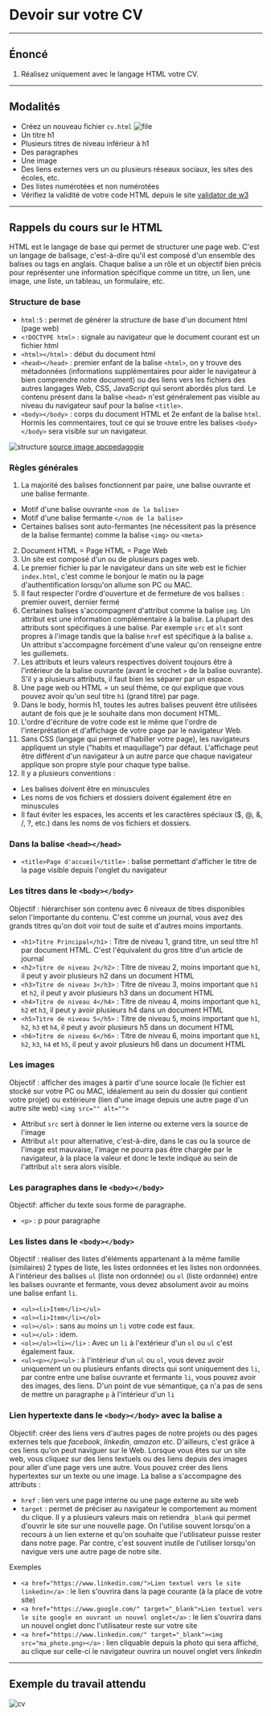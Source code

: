 # Devoir sur votre CV

---

## Énoncé

1. Réalisez uniquement avec le langage HTML votre CV.

---

## Modalités

- Créez un nouveau fichier `cv.html`
![file](img/new_file.png)
- Un titre h1
- Plusieurs titres de niveau inférieur à h1
- Des paragraphes
- Une image
- Des liens externes vers un ou plusieurs réseaux sociaux, les sites des écoles, etc.
- Des listes numérotées et non numérotées
- Vérifiez la validité de votre code HTML depuis le site [validator de w3](https://validator.w3.org/#validate_by_input)

---

## Rappels du cours sur le HTML

HTML est le langage de base qui permet de structurer une page web. C'est un langage de balisage, c'est-à-dire qu'il est composé d'un ensemble des balises ou tags en anglais.
Chaque balise a un rôle et un objectif bien précis pour représenter une information spécifique comme un titre, un lien, une image, une liste, un tableau, un formulaire, etc.

### Structure de base

- `html:5` : permet de générer la structure de base d'un document html (page web)
- `<!DOCTYPE html>` : signale au navigateur que le document courant est un fichier html
- `<html></html>` : début du document html
- `<head></head>` : premier enfant de la balise `<html>`, on y trouve des métadonnées (informations supplémentaires pour aider le navigateur à bien comprendre notre document) ou des liens vers les fichiers  des autres langages Web, CSS, JavaScript qui seront abordés plus tard. Le contenu présent dans la balise `<head>` n'est généralement pas visible au niveau du navigateur sauf pour la balise `<title>`.
- `<body></body>` : corps du document HTML et 2e enfant de la balise `html`. Hormis les commentaires, tout ce qui se trouve entre les balises `<body></body>` sera visible sur un navigateur.

![structure](img/structure.png)
[source image apcpedagogie](https://apcpedagogie.com/wp-content/uploads/2017/03/html-body.png)

### Règles générales

1. La majorité des balises fonctionnent par paire, une balise ouvrante et une balise fermante.
- Motif d'une balise ouvrante `<nom de la balise>`
- Motif d'une balise fermante `</nom de la balise>`
- Certaines balises sont auto-fermantes (ne nécessitent pas la présence de la balise fermante) comme la balise `<img>` ou `<meta>`
2. Document HTML = Page HTML = Page Web
3. Un site est composé d'un ou de plusieurs pages web.
4. Le premier fichier lu par le navigateur dans un site web est le fichier `index.html`, c'est comme le bonjour le matin ou la page d'authentification lorsqu'on allume son PC ou MAC.
5. Il faut respecter l'ordre d'ouverture et de fermeture de vos balises : premier ouvert, dernier fermé
6. Certaines balises s'accompagnent d'attribut comme la balise `img`. Un attribut est une information complémentaire à la balise.
La plupart des attributs sont spécifiques à une balise. Par exemple `src` et `alt` sont propres à l'image tandis que la balise `href` est spécifique à la balise `a`. Un attribut s'accompagne forcément d'une valeur qu'on renseigne entre les guillemets.
7. Les attributs et leurs valeurs respectives doivent toujours être à l'intérieur de la balise ouvrante (avant le crochet `>` de la balise ouvrante). S'il y a plusieurs attributs, il faut bien les séparer par un espace.
8. Une page web ou HTML = un seul thème, ce qui explique que vous pouvez avoir qu'un seul titre `h1` (grand titre) par page.
9. Dans le body, hormis h1, toutes les autres balises  peuvent être utilisées autant de fois que je le souhaite dans mon document HTML.
10. L'ordre d'écriture de votre code est le même que l'ordre de l'interprétation et d'affichage de votre page par le navigateur Web.
11. Sans CSS (langage qui permet d'habiller votre page), les navigateurs appliquent un style ("habits et maquillage") par défaut. L'affichage peut être différent d'un navigateur à un autre parce que chaque navigateur applique son propre style pour chaque type balise.
12. Il y a plusieurs conventions :
- Les balises doivent être en minuscules
- Les noms de vos fichiers et dossiers doivent également être en minuscules
- Il faut éviter les espaces, les accents et les caractères spéciaux ($, @, &, /, ?, etc.) dans les noms de vos fichiers et dossiers.

### Dans la balise `<head></head>`

- `<title>Page d'accueil</title>` : balise permettant d'afficher le titre de la page visible depuis l'onglet du navigateur

### Les titres dans le `<body></body>`

Objectif : hiérarchiser son contenu avec 6 niveaux de titres disponibles selon l'importante du contenu. C'est comme un journal, vous avez des grands titres qu'on doit voir tout de suite et d'autres moins importants.
- `<h1>Titre Principal</h1>` : Titre de niveau 1, grand titre, un seul titre h1 par document HTML. C'est l'équivalent du gros titre d'un article de journal
- `<h2>Titre de niveau 2</h2>` : Titre de niveau 2, moins important que `h1`, il peut y avoir plusieurs h2 dans un document HTML
- `<h3>Titre de niveau 3</h3>` : Titre de niveau 3, moins important que `h1` et `h2`, il peut y avoir plusieurs h3 dans un document HTML
- `<h4>Titre de niveau 4</h4>` : Titre de niveau 4, moins important que `h1`, `h2` et `h3`, il peut y avoir plusieurs h4 dans un document HTML
- `<h5>Titre de niveau 5</h5>` : Titre de niveau 5, moins important que `h1`, `h2`, `h3` et `h4`, il peut y avoir plusieurs h5 dans un document HTML
- `<h6>Titre de niveau 6</h6>` : Titre de niveau 6, moins important que `h1`, `h2`, `h3`, `h4` et `h5`, il peut y avoir plusieurs h6 dans un document HTML

### Les images

Objectif : afficher des images à partir d'une source locale (le fichier est stocké sur votre PC ou MAC, idéalement au sein du dossier qui contient votre projet) ou extérieure (lien d'une image depuis une autre page d'un autre site web)
`<img src="" alt="">`
- Attribut `src` sert à donner le lien interne ou externe vers la source de l'image
- Attribut `alt` pour alternative, c'est-à-dire, dans le cas ou la source de l'image est mauvaise, l'image ne pourra pas être chargée par le navigateur, à la place la valeur et donc le texte indiqué au sein de l'attribut `alt` sera alors visible.

### Les paragraphes dans le `<body></body>`

Objectif: afficher du texte sous forme de paragraphe.

- `<p>` : p pour paragraphe

### Les listes dans le `<body></body>`

Objectif : réaliser des listes d'éléments appartenant à la même famille (similaires) 
2 types de liste, les listes ordonnées et les listes non ordonnées.
A l'intérieur des balises `ul` (liste non ordonnée) ou `ol` (liste ordonnée) entre les balises ouvrante et fermante, vous devez absolument avoir au moins une balise enfant `li`.
- `<ul><li>Item</li></ul>` 
- `<ol><li>Item</li></ol>`
- `<ol></ol>` : sans au moins un `li` votre code est faux.
- `<ul></ul>` : idem.
- `<ol></ol><li></li>` : Avec un `li` à l'extérieur d'un `ol` ou `ul` c'est également faux.
- `<ul><p></p><ul>` : à l'intérieur d'un `ul` ou `ol`, vous devez avoir uniquement un ou plusieurs enfants directs qui sont uniquement des `li`, par contre entre une balise ouvrante et fermante `li`, vous pouvez avoir des images, des liens. D'un point de vue sémantique, ça n'a pas de sens de mettre un paragraphe `p` à l'intérieur d'un `li`

### Lien hypertexte dans le `<body></body>` avec la balise a

Objectif: créer des liens vers d'autres pages de notre projets ou des pages externes tels que *facebook*, *linkedin*, *amazon* etc. D'ailleurs, c'est grâce à ces liens qu'on peut naviguer sur le Web. Lorsque vous êtes sur un site web, vous cliquez sur des liens textuels ou des liens depuis des images pour aller d'une page vers une autre.
Vous pouvez créer des liens hypertextes sur un texte ou une image.
La balise a s'accompagne des attributs :
- `href` : lien vers une page interne ou une page externe au site web
- `target` : permet de préciser au navigateur le comportement au moment du clique. Il y a plusieurs valeurs mais on retiendra `_blank` qui permet d'ouvrir le site sur une nouvelle page. On l'utilise souvent lorsqu'on a recours à un lien externe et qu'on souhaite que l'utilisateur puisse rester dans notre page. Par contre, c'est souvent inutile de l'utiliser lorsqu'on navigue vers une autre page de notre site.

Exemples

- `<a href="https://www.linkedin.com/">Lien textuel vers le site linkedin</a>` : le lien s'ouvrira dans la page courante (à la place de votre site)
- `<a href="https://www.google.com/" target="_blank">Lien textuel vers le site google en ouvrant un nouvel onglet</a>` : le lien s'ouvrira dans un nouvel onglet donc l'utilisateur reste sur votre site
- `<a href="https://www.linkedin.com/" target="_blank"><img src="ma_photo.png></a>` : lien cliquable depuis la photo qui sera affiché, au clique sur celle-ci le navigateur ouvrira un nouvel onglet vers *linkedin*

---

## Exemple du travail attendu

![cv](./img/cv.png)